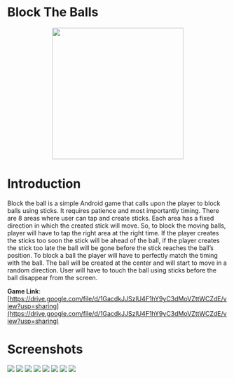 # Block The Balls
<p align="center">
  <img width="300" height="300" src="Screenshots/icon.png">
</p>

# Introduction
Block the ball is a simple Android game that calls upon the player to block balls using sticks. It requires patience and most importantly timing. There are 8 areas where user can tap and create sticks. Each area has a fixed direction in which the created stick will move. So, to block the moving balls, player will have to tap the right area at the right time. If the player creates the sticks too soon the stick will be ahead of the ball, if the player creates the stick too late the ball will be gone before the stick reaches the ball’s position. To block a ball the player will have to perfectly match the timing with the ball. The ball will be created at the center and will start to move in a random direction. User will have to touch the ball using sticks before the ball disappear from the screen.

**Game Link**: [https://drive.google.com/file/d/1GacdkJJSzlU4F1hY9yC3dMoVZttWCZdE/view?usp=sharing](https://drive.google.com/file/d/1GacdkJJSzlU4F1hY9yC3dMoVZttWCZdE/view?usp=sharing)

# Screenshots
![](Screenshots/main_menu.png)
![](Screenshots/settings.png)
![](Screenshots/infos.png)
![](Screenshots/game_modes.png)
![](Screenshots/gameplay_1.png)
![](Screenshots/gameplay_2.png)
![](Screenshots/pause_menu.png)
![](Screenshots/game_over.png)
